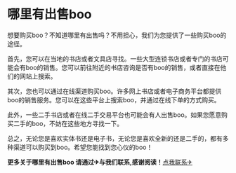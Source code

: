 # 哪里有出售boo

想要购买boo？不知道哪里有出售吗？不用担心，我们为您提供了一些购买boo的途径。

首先，您可以在当地的书店或者文具店寻找。一些大型连锁书店或者专门的书店可能会有boo的销售。您可以前往附近的书店咨询是否有boo的销售，或者直接在他们的网站上搜索。

其次，您也可以通过在线渠道购买boo。许多网上书店或者电子商务平台都提供boo的销售服务。您可以在这些平台上搜索boo，并通过在线下单的方式购买。

此外，一些二手书店或者在线二手交易平台也可能会有人出售boo。如果您愿意购买二手的boo，不妨在这些地方寻找一下。

总之，无论您是喜欢实体书还是电子书，无论您是喜欢全新的还是二手的，都有多种渠道可以购买到boo。希望您能找到您心仪的boo！

**更多关于哪里有出售boo 请通过✈与我们联系,感谢阅读！**[点我联系✈](https://doc.G208.com)